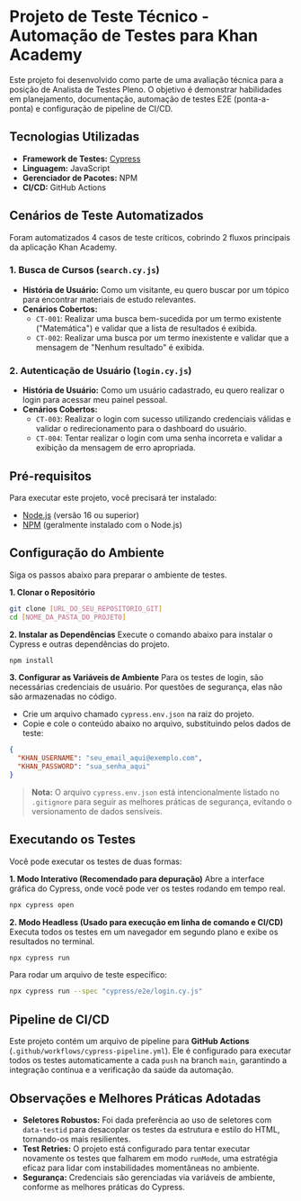 # Projeto de Teste Técnico - Automação de Testes para Khan Academy

Este projeto foi desenvolvido como parte de uma avaliação técnica para a posição de Analista de Testes Pleno. O objetivo é demonstrar habilidades em planejamento, documentação, automação de testes E2E (ponta-a-ponta) e configuração de pipeline de CI/CD.

## Tecnologias Utilizadas

* **Framework de Testes:** [Cypress](https://www.cypress.io/)
* **Linguagem:** JavaScript
* **Gerenciador de Pacotes:** NPM
* **CI/CD:** GitHub Actions

## Cenários de Teste Automatizados

Foram automatizados 4 casos de teste críticos, cobrindo 2 fluxos principais da aplicação Khan Academy.

### 1. Busca de Cursos (`search.cy.js`)
* **História de Usuário:** Como um visitante, eu quero buscar por um tópico para encontrar materiais de estudo relevantes.
* **Cenários Cobertos:**
    * `CT-001`: Realizar uma busca bem-sucedida por um termo existente ("Matemática") e validar que a lista de resultados é exibida.
    * `CT-002`: Realizar uma busca por um termo inexistente e validar que a mensagem de "Nenhum resultado" é exibida.

### 2. Autenticação de Usuário (`login.cy.js`)
* **História de Usuário:** Como um usuário cadastrado, eu quero realizar o login para acessar meu painel pessoal.
* **Cenários Cobertos:**
    * `CT-003`: Realizar o login com sucesso utilizando credenciais válidas e validar o redirecionamento para o dashboard do usuário.
    * `CT-004`: Tentar realizar o login com uma senha incorreta e validar a exibição da mensagem de erro apropriada.

## Pré-requisitos

Para executar este projeto, você precisará ter instalado:
* [Node.js](https://nodejs.org/) (versão 16 ou superior)
* [NPM](https://www.npmjs.com/) (geralmente instalado com o Node.js)

## Configuração do Ambiente

Siga os passos abaixo para preparar o ambiente de testes.

**1. Clonar o Repositório**
```bash
git clone [URL_DO_SEU_REPOSITORIO_GIT]
cd [NOME_DA_PASTA_DO_PROJETO]
```

**2. Instalar as Dependências**
Execute o comando abaixo para instalar o Cypress e outras dependências do projeto.
```bash
npm install
```

**3. Configurar as Variáveis de Ambiente**
Para os testes de login, são necessárias credenciais de usuário. Por questões de segurança, elas não são armazenadas no código.

* Crie um arquivo chamado `cypress.env.json` na raiz do projeto.
* Copie e cole o conteúdo abaixo no arquivo, substituindo pelos dados de teste:

```json
{
  "KHAN_USERNAME": "seu_email_aqui@exemplo.com",
  "KHAN_PASSWORD": "sua_senha_aqui"
}
```
> **Nota:** O arquivo `cypress.env.json` está intencionalmente listado no `.gitignore` para seguir as melhores práticas de segurança, evitando o versionamento de dados sensíveis.

## Executando os Testes

Você pode executar os testes de duas formas:

**1. Modo Interativo (Recomendado para depuração)**
Abre a interface gráfica do Cypress, onde você pode ver os testes rodando em tempo real.
```bash
npx cypress open
```

**2. Modo Headless (Usado para execução em linha de comando e CI/CD)**
Executa todos os testes em um navegador em segundo plano e exibe os resultados no terminal.
```bash
npx cypress run
```
Para rodar um arquivo de teste específico:
```bash
npx cypress run --spec "cypress/e2e/login.cy.js"
```

## Pipeline de CI/CD

Este projeto contém um arquivo de pipeline para **GitHub Actions** (`.github/workflows/cypress-pipeline.yml`). Ele é configurado para executar todos os testes automaticamente a cada `push` na branch `main`, garantindo a integração contínua e a verificação da saúde da automação.

## Observações e Melhores Práticas Adotadas

* **Seletores Robustos:** Foi dada preferência ao uso de seletores com `data-testid` para desacoplar os testes da estrutura e estilo do HTML, tornando-os mais resilientes.
* **Test Retries:** O projeto está configurado para tentar executar novamente os testes que falharem em modo `runMode`, uma estratégia eficaz para lidar com instabilidades momentâneas no ambiente.
* **Segurança:** Credenciais são gerenciadas via variáveis de ambiente, conforme as melhores práticas do Cypress.